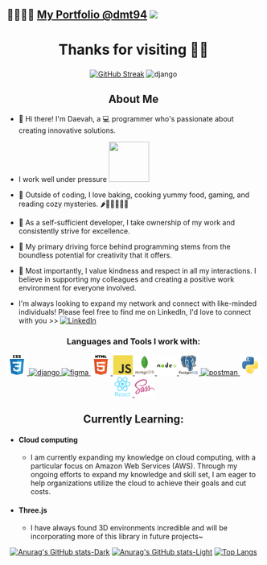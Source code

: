 <!--
**dmt94/dmt94** is a ✨ _special_ ✨ repository because its `README.md` (this file) appears on your GitHub profile.

Here are some ideas to get you started:

- 🔭 I’m currently working on ...
- 🌱 I’m currently learning ...
- 👯 I’m looking to collaborate on ...
- 🤔 I’m looking for help with ...
- 💬 Ask me about ...
- 📫 How to reach me: ...
- 😄 Pronouns: ...
- ⚡ Fun fact: ...
-->

## 🤖👩‍💻🚀 <a href="">My Portfolio @dmt94</a> <img width=180 src="https://pic.funnygifsbox.com/uploads/2021/03/funnygifsbox.com-2021-03-15-14-57-01-80.gif" />

<h1 align="center">Thanks for visiting 🍳🔥</h1>
<h3 align="center"></h3>


<div align="center">

[![GitHub Streak](https://streak-stats.demolab.com?user=dmt94&theme=codestackr&border_radius=10&date_format=n%2Fj%5B%2FY%5D&ring=EB0F0F)](https://git.io/streak-stats)
<img src="https://pic.funnygifsbox.com/uploads/2020/09/funnygifsbox.com-2020-09-24-07-53-11-65.gif" alt="django" width="80" height="80"/>
  
</div>

<h2 align="center">About Me</h2>

- 👋 Hi there! I'm Daevah, a 💻 programmer who's passionate about creating innovative solutions.

- I work well under pressure <img width="80" height="80" src="https://pic.funnygifsbox.com/uploads/2020/09/funnygifsbox.com-2020-09-24-07-53-12-83.gif" />

- 🍵 Outside of coding, I love baking, cooking yummy food, gaming, and reading cozy mysteries. 🌶️👩‍🍳🕵️‍♀️👾

- 💪 As a self-sufficient developer, I take ownership of my work and consistently strive for excellence.

- 🎨 My primary driving force behind programming stems from the boundless potential for creativity that it offers.

- 🤝 Most importantly, I value kindness and respect in all my interactions. I believe in supporting my colleagues and creating a positive work environment for everyone involved.

- I'm always looking to expand my network and connect with like-minded individuals! Please feel free to find me on LinkedIn, I'd love to connect with you >> <a href="https://www.linkedin.com/in/d-tayl/"> ![LinkedIn](https://img.shields.io/badge/linkedin-%230077B5.svg?style=for-the-badge&logo=linkedin&logoColor=white) </a> 

<h3 align="center">Languages and Tools I work with:</h3>
<p align="center"> <a href="https://www.w3schools.com/css/" target="_blank" rel="noreferrer"> <img src="https://raw.githubusercontent.com/devicons/devicon/master/icons/css3/css3-original-wordmark.svg" alt="css3" width="40" height="40"/> </a> <a href="https://www.djangoproject.com/" target="_blank" rel="noreferrer"> <img src="https://cdn.worldvectorlogo.com/logos/django.svg" alt="django" width="40" height="40"/> </a> <a href="https://www.figma.com/" target="_blank" rel="noreferrer"> <img src="https://www.vectorlogo.zone/logos/figma/figma-icon.svg" alt="figma" width="40" height="40"/> </a> <a href="https://www.w3.org/html/" target="_blank" rel="noreferrer"> <img src="https://raw.githubusercontent.com/devicons/devicon/master/icons/html5/html5-original-wordmark.svg" alt="html5" width="40" height="40"/> </a> <a href="https://developer.mozilla.org/en-US/docs/Web/JavaScript" target="_blank" rel="noreferrer"> <img src="https://raw.githubusercontent.com/devicons/devicon/master/icons/javascript/javascript-original.svg" alt="javascript" width="40" height="40"/> </a> <a href="https://www.mongodb.com/" target="_blank" rel="noreferrer"> <img src="https://raw.githubusercontent.com/devicons/devicon/master/icons/mongodb/mongodb-original-wordmark.svg" alt="mongodb" width="40" height="40"/> </a> <a href="https://nodejs.org" target="_blank" rel="noreferrer"> <img src="https://raw.githubusercontent.com/devicons/devicon/master/icons/nodejs/nodejs-original-wordmark.svg" alt="nodejs" width="40" height="40"/> </a><a href="https://www.postgresql.org" target="_blank" rel="noreferrer"> <img src="https://raw.githubusercontent.com/devicons/devicon/master/icons/postgresql/postgresql-original-wordmark.svg" alt="postgresql" width="40" height="40"/> </a> <a href="https://postman.com" target="_blank" rel="noreferrer"> <img src="https://www.vectorlogo.zone/logos/getpostman/getpostman-icon.svg" alt="postman" width="40" height="40"/> </a> <a href="https://www.python.org" target="_blank" rel="noreferrer"> <img src="https://raw.githubusercontent.com/devicons/devicon/master/icons/python/python-original.svg" alt="python" width="40" height="40"/> </a> <a href="https://reactjs.org/" target="_blank" rel="noreferrer"> <img src="https://raw.githubusercontent.com/devicons/devicon/master/icons/react/react-original-wordmark.svg" alt="react" width="40" height="40"/> </a> <a href="https://sass-lang.com" target="_blank" rel="noreferrer"> <img src="https://raw.githubusercontent.com/devicons/devicon/master/icons/sass/sass-original.svg" alt="sass" width="40" height="40"/> </a> </p>

<h2 align="center">Currently Learning:</h2>

- #### Cloud computing
  - I am currently expanding my knowledge on cloud computing, with a particular focus on Amazon Web Services (AWS). Through my ongoing efforts to expand my knowledge and skill set, I am eager to help organizations utilize the cloud to achieve their goals and cut costs.

- #### Three.js
  - I have always found 3D environments incredible and will be incorporating more of this library in future projects~


<div align="center">
  
[![Anurag's GitHub stats-Dark](https://github-readme-stats.vercel.app/api?username=dmt94&count_private=true&border_radius=10&show_icons=true&hide_title=true&count_private=true&theme=highcontrast#gh-dark-mode-only)](https://github.com/anuraghazra/github-readme-stats#gh-dark-mode-only)
[![Anurag's GitHub stats-Light](https://github-readme-stats.vercel.app/api?username=dmt94&custom_title=Daevah's🚀Stats&count_private=true&show_icons=trueborder_radius=10&hide_title=true&ring_color=DD0A0A&theme=swift#gh-light-mode-only)](https://github.com/anuraghazra/github-readme-stats#gh-light-mode-only)
[![Top Langs](https://github-readme-stats.vercel.app/api/top-langs/?username=dmt94&layout=compact&card_width=168&border_radius=10&bg_color=121212&text_color=FBF6F3&title_color=FFF6F6)](https://github.com/anuraghazra/github-readme-stats)
  
</div>


